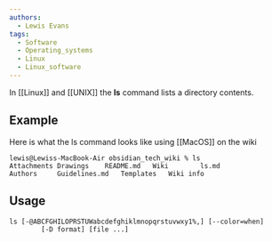```yaml
---
authors: 
  - Lewis Evans
tags:
  - Software
  - Operating_systems
  - Linux
  - Linux_software
---
```

In [[Linux]] and [[UNIX]] the **ls** command lists a directory contents. 
## Example
Here is what the ls command looks like using [[MacOS]] on the wiki
```
lewis@Lewiss-MacBook-Air obsidian_tech_wiki % ls
Attachments	Drawings	README.md	Wiki		ls.md
Authors		Guidelines.md	Templates	Wiki info
```

## Usage
```
ls [-@ABCFGHILOPRSTUWabcdefghiklmnopqrstuvwxy1%,] [--color=when]
        [-D format] [file ...]
```